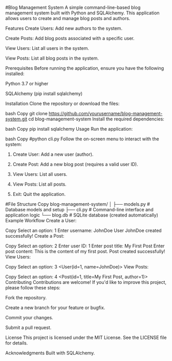 #Blog Management System
A simple command-line-based blog management system built with Python and SQLAlchemy. This application allows users to create and manage blog posts and authors.

Features
Create Users: Add new authors to the system.

Create Posts: Add blog posts associated with a specific user.

View Users: List all users in the system.

View Posts: List all blog posts in the system.

Prerequisites
Before running the application, ensure you have the following installed:

Python 3.7 or higher

SQLAlchemy (pip install sqlalchemy)

Installation
Clone the repository or download the files:

bash
Copy
git clone https://github.com/yourusername/blog-management-system.git
cd blog-management-system
Install the required dependencies:

bash
Copy
pip install sqlalchemy
Usage
Run the application:

bash
Copy
#python cli.py
Follow the on-screen menu to interact with the system:

1. Create User: Add a new user (author).

2. Create Post: Add a new blog post (requires a valid user ID).

3. View Users: List all users.

4. View Posts: List all posts.

5. Exit: Quit the application.

#File Structure
Copy
blog-management-system/
│
├── models.py          # Database models and setup
├── cli.py             # Command-line interface and application logic
└── blog.db            # SQLite database (created automatically)
Example Workflow
Create a User:

Copy
Select an option: 1
Enter username: JohnDoe
User JohnDoe created successfully!
Create a Post:

Copy
Select an option: 2
Enter user ID: 1
Enter post title: My First Post
Enter post content: This is the content of my first post.
Post created successfully!
View Users:

Copy
Select an option: 3
<User(id=1, name=JohnDoe)>
View Posts:

Copy
Select an option: 4
<Post(id=1, title=My First Post, author=1)>
Contributing
Contributions are welcome! If you'd like to improve this project, please follow these steps:

Fork the repository.

Create a new branch for your feature or bugfix.

Commit your changes.

Submit a pull request.

License
This project is licensed under the MIT License. See the LICENSE file for details.

Acknowledgments
Built with SQLAlchemy.

